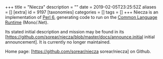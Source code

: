 +++
title = "Niecza"
description = ""
date = 2019-02-05T23:25:52Z
aliases = []
[extra]
id = 9197
[taxonomies]
categories = []
tags = []
+++
Niecza is an implementation of [Perl 6](https://rosettacode.org/wiki/Perl_6), generating code to run on the [Common Language Runtime](https://rosettacode.org/wiki/Common_Language_Runtime) (Mono/.Net).

Its stated initial description and mission may be found in its [https://github.com/sorear/niecza/blob/master/docs/announce.initial initial announcement]. It is currently no longer maintained.

Home page: [https://github.com/sorear/niecza sorear/niecza] on Github.
